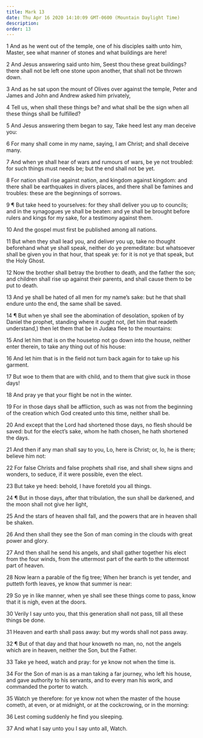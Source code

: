 ```yaml
---
title: Mark 13
date: Thu Apr 16 2020 14:10:09 GMT-0600 (Mountain Daylight Time)
description: 
order: 13
---
```


<p>
  1 And as he went out of the temple, one of his disciples saith unto him,
  Master, see what manner of stones and what buildings are here!
</p>
<p>
  2 And Jesus answering said unto him, Seest thou these great buildings? there
  shall not be left one stone upon another, that shall not be thrown down.
</p>
<p>
  3 And as he sat upon the mount of Olives over against the temple, Peter and
  James and John and Andrew asked him privately,
</p>
<p>
  4 Tell us, when shall these things be? and what shall be the sign when all
  these things shall be fulfilled?
</p>
<p>
  5 And Jesus answering them began to say, Take heed lest any man deceive you:
</p>
<p>
  6 For many shall come in my name, saying, I am Christ; and shall deceive many.
</p>
<p>
  7 And when ye shall hear of wars and rumours of wars, be ye not troubled: for
  such things must needs be; but the end shall not be yet.
</p>
<p>
  8 For nation shall rise against nation, and kingdom against kingdom: and there
  shall be earthquakes in divers places, and there shall be famines and
  troubles: these are the beginnings of sorrows.
</p>
<p>
  9 &#xB6; But take heed to yourselves: for they shall deliver you up to
  councils; and in the synagogues ye shall be beaten: and ye shall be brought
  before rulers and kings for my sake, for a testimony against them.
</p>
<p>10 And the gospel must first be published among all nations.</p>
<p>
  11 But when they shall lead you, and deliver you up, take no thought
  beforehand what ye shall speak, neither do ye premeditate: but whatsoever
  shall be given you in that hour, that speak ye: for it is not ye that speak,
  but the Holy Ghost.
</p>
<p>
  12 Now the brother shall betray the brother to death, and the father the son;
  and children shall rise up against their parents, and shall cause them to be
  put to death.
</p>
<p>
  13 And ye shall be hated of all men for my name&#x2019;s sake: but he that
  shall endure unto the end, the same shall be saved.
</p>
<p>
  14 &#xB6; But when ye shall see the abomination of desolation, spoken of by
  Daniel the prophet, standing where it ought not, (let him that readeth
  understand,) then let them that be in Jud&#xE6;a flee to the mountains:
</p>
<span></span>
<p>
  15 And let him that is on the housetop not go down into the house, neither
  enter therein, to take any thing out of his house:
</p>
<p>
  16 And let him that is in the field not turn back again for to take up his
  garment.
</p>
<p>
  17 But woe to them that are with child, and to them that give suck in those
  days!
</p>
<p>18 And pray ye that your flight be not in the winter.</p>
<p>
  19 For in those days shall be affliction, such as was not from the beginning
  of the creation which God created unto this time, neither shall be.
</p>
<p>
  20 And except that the Lord had shortened those days, no flesh should be
  saved: but for the elect&#x2019;s sake, whom he hath chosen, he hath shortened
  the days.
</p>
<p>
  21 And then if any man shall say to you, Lo, here is Christ; or, lo, he is
  there; believe him not:
</p>
<p>
  22 For false Christs and false prophets shall rise, and shall shew signs and
  wonders, to seduce, if it were possible, even the elect.
</p>
<p>23 But take ye heed: behold, I have foretold you all things.</p>
<p>
  24 &#xB6; But in those days, after that tribulation, the sun shall be
  darkened, and the moon shall not give her light,
</p>
<p>
  25 And the stars of heaven shall fall, and the powers that are in heaven shall
  be shaken.
</p>
<p>
  26 And then shall they see the Son of man coming in the clouds with great
  power and glory.
</p>
<p>
  27 And then shall he send his angels, and shall gather together his elect from
  the four winds, from the uttermost part of the earth to the uttermost part of
  heaven.
</p>
<p>
  28 Now learn a parable of the fig tree; When her branch is yet tender, and
  putteth forth leaves, ye know that summer is near:
</p>
<p>
  29 So ye in like manner, when ye shall see these things come to pass, know
  that it is nigh, even at the doors.
</p>
<p>
  30 Verily I say unto you, that this generation shall not pass, till all these
  things be done.
</p>
<p>31 Heaven and earth shall pass away: but my words shall not pass away.</p>
<p>
  32 &#xB6; But of that day and that hour knoweth no man, no, not the angels
  which are in heaven, neither the Son, but the Father.
</p>
<p>33 Take ye heed, watch and pray: for ye know not when the time is.</p>
<p>
  34 For the Son of man is as a man taking a far journey, who left his house,
  and gave authority to his servants, and to every man his work, and commanded
  the porter to watch.
</p>
<p>
  35 Watch ye therefore: for ye know not when the master of the house cometh, at
  even, or at midnight, or at the cockcrowing, or in the morning:
</p>
<p>36 Lest coming suddenly he find you sleeping.</p>
<p>37 And what I say unto you I say unto all, Watch.</p>
